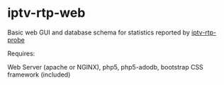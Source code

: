 iptv-rtp-web
======================
Basic web GUI and database schema for statistics reported by  [iptv-rtp-probe](http://github.com/killminus9/iptv-rtp-probe)

Requires:

Web Server (apache or NGINX), php5, php5-adodb, bootstrap CSS framework (included)
